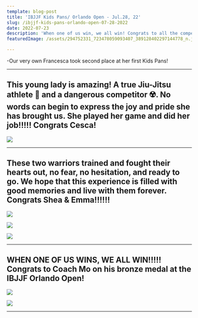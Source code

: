 ```yaml
---
template: blog-post
title: 'IBJJF Kids Pans/ Orlando Open - Jul.28, 22'
slug: /ibjjf-kids-pans-orlando-open-07-28-2022
date: 2022-07-23
description: 'When one of us win, we all win! Congrats to all the competitors! '
featuredImage: /assets/294752331_723478059093407_389128402297144778_n.jpg

---
```

\-Our very own Francesca took second place at her first Kids Pans!

- - -

## This young lady is amazing! A true Jiu-Jitsu athlete 🥋 and a dangerous competitor ☢️. No words can begin to express the joy and pride she has brought us. She played her game and did her job!!!!! Congrats Cesca!

![](/img/294618039_723478062426740_5690541540169456131_n.jpg)

- - -

<bh>

## **These two warriors trained and fought their hearts out, no fear, no hesitation, and ready to go. We hope that this experience is filled with good memories and live with them forever. Congrats Shea & Emma!!!!!!**

![](/img/294487044_722856925822187_1668246772421478879_n.jpg)

![](/img/295285540_722856922488854_2775917236185101339_n.jpg)

![](/img/294439718_722856919155521_2161375921020216163_n.jpg)

- - -

<bh>

## WHEN ONE OF US WINS, WE ALL WIN!!!!! Congrats to Coach Mo on his bronze medal at the IBJJF Orlando Open!

![](/img/293934304_5147235912040508_7542910919177541224_n.jpg)

![](/img/294409789_5147235908707175_6070791767732697734_n.jpg)

- - -
